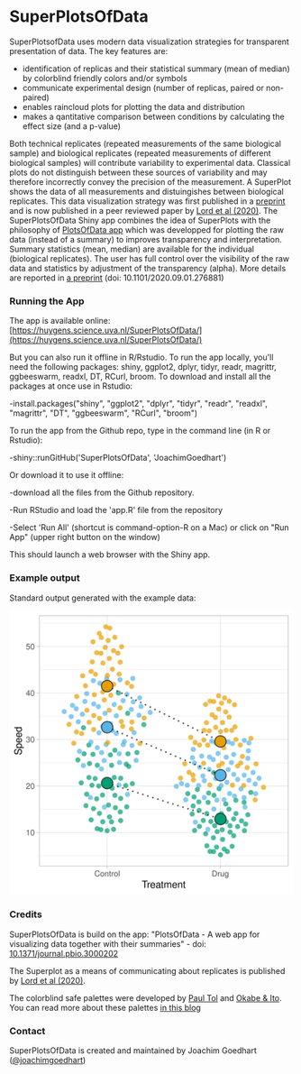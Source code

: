 # SuperPlotsOfData
 
SuperPlotsofData uses modern data visualization strategies for transparent presentation of data. The key features are:
* identification of replicas and their statistical summary (mean of median) by colorblind friendly colors and/or symbols
* communicate experimental design (number of replicas, paired or non-paired)
* enables raincloud plots for plotting the data and distribution
* makes a qantitative comparison between conditions by calculating the effect size (and a p-value)

Both technical replicates (repeated measurements of the same biological sample) and biological replicates (repeated measurements of different biological samples) will contribute variability to experimental data. Classical plots do not distinguish between these sources of variability and may therefore incorrectly convey the precision of the measurement. A SuperPlot shows the data of all measurements and distuingishes between biological replicates. This data visualization strategy was first published in a [preprint](https://arxiv.org/abs/1911.03509) and is now published in a peer reviewed paper by [Lord et al (2020)](https://doi.org/10.1083/jcb.202001064).
The SuperPlotsOfData Shiny app combines the idea of SuperPlots with the philosophy of [PlotsOfData app](https://huygens.science.uva.nl/PlotsOfData/) which was developped for plotting the raw data (instead of a summary) to improves transparency and interpretation. Summary statistics (mean, median) are available for the individual (biological replicates). The user has full control over the visibility of the raw data and statistics by adjustment of the transparency (alpha). More details are reported in [a preprint](https://doi.org/10.1101/2020.09.01.276881) (doi: 10.1101/2020.09.01.276881)

### Running the App

The app is available online: [https://huygens.science.uva.nl/SuperPlotsOfData/](https://huygens.science.uva.nl/SuperPlotsOfData/)

But you can also run it offline in R/Rstudio. To run the app locally, you'll need the following packages: shiny, ggplot2, dplyr, tidyr, readr, magrittr, ggbeeswarm, readxl, DT, RCurl, broom. To download and install all the packages at once use in Rstudio:

-install.packages("shiny", "ggplot2", "dplyr", "tidyr", "readr", "readxl", "magrittr", "DT", "ggbeeswarm", "RCurl", "broom")

To run the app from the Github repo, type in the command line (in R or Rstudio):

-shiny::runGitHub('SuperPlotsOfData', 'JoachimGoedhart')

Or download it to use it offline:

-download all the files from the Github repository.

-Run RStudio and load the 'app.R' file from the repository

-Select 'Run All' (shortcut is command-option-R on a Mac) or click on "Run App" (upper right button on the window)

This should launch a web browser with the Shiny app.


### Example output

Standard output generated with the example data:

![alt text](https://github.com/JoachimGoedhart/SuperPlotsOfData/blob/master/SuperPlotsOfData.png "Output")

### Credits

<p>SuperPlotsOfData is build on the app: "PlotsOfData - A web app for visualizing data together with their summaries" - doi: <a href="https://doi.org/10.1371/journal.pbio.3000202">10.1371/journal.pbio.3000202</a></br>

The Superplot as a means of communicating about replicates is published by [Lord et al (2020)](https://doi.org/10.1083/jcb.202001064).
</br>
  

The colorblind safe palettes were developed by <a href="https://personal.sron.nl/~pault/">Paul Tol</a> and [Okabe & Ito](https://jfly.uni-koeln.de/color/). You can read more about these palettes [in this blog](https://thenode.biologists.com/data-visualization-with-flying-colors/research/)</p>

### Contact

SuperPlotsOfData is created and maintained by Joachim Goedhart ([@joachimgoedhart](https://twitter.com/joachimgoedhart))
